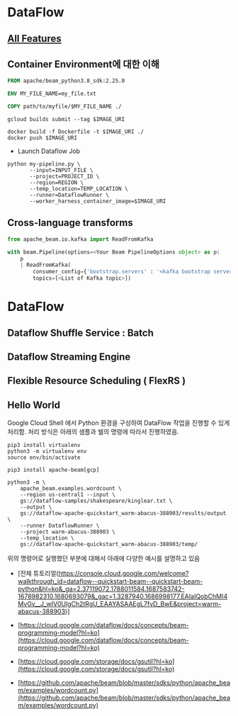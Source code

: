 # DataFlow 

## [All Features](https://cloud.google.com/dataflow?hl=ko#all-features)

## Container Environment에 대한 이해 

```dockerfile
FROM apache/beam_python3.8_sdk:2.25.0 

ENV MY_FILE_NAME=my_file.txt 

COPY path/to/myfile/$MY_FILE_NAME ./
```

```shell
gcloud builds submit --tag $IMAGE_URI 
```

```shell
docker build -f Dockerfile -t $IMAGE_URI ./ 
docker push $IMAGE_URI
```

- Launch Dataflow Job 

```shell
python my-pipeline.py \ 
       --input=INPUT_FILE \
       --project=PROJECT_ID \
       --region=REGION \
       --temp_location=TEMP_LOCATION \ 
       --runner=DataflowRunner \ 
       --worker_harness_container_image=$IMAGE_URI 
```

## Cross-language transforms 

```python 
from apache_beam.io.kafka import ReadFromKafka 

with beam.Pipeline(options=<Your Beam PipelineOptions object> as p: 
    p
    | ReadFromKafka(
        consumer_config={'bootstrap.servers' : '<kafka bootstrap servers list>'}, 
        topics=[<List of Kafka topic>])
```

# DataFlow 

## Dataflow Shuffle Service : Batch 

## Dataflow Streaming Engine 

## Flexible Resource Scheduling ( FlexRS )

## Hello World 

Google Cloud Shell 에서 Python 환경을 구성하여 DataFlow 작업을 진행할 수 있게 처리함. 
처리 방식은 아래의 샘플과 쉘의 명령에 따라서 진행하였음. 

```shell
pip3 install virtualenv
python3 -m virtualenv env
source env/bin/activate

pip3 install apache-beam[gcp] 
```


```shell
python3 -m \
    apache_beam.examples.wordcount \
    --region us-central1 --input \
    gs://dataflow-samples/shakespeare/kinglear.txt \
    --output \
    gs://dataflow-apache-quickstart_warm-abacus-388903/results/output \
    --runner DataflowRunner \
    --project warm-abacus-388903 \
    --temp_location \
    gs://dataflow-apache-quickstart_warm-abacus-388903/temp/
```

위의 명령어로 실행했던 부분에 대해서 아래에 다양한 예시를 설명하고 있음 

- [전체 튜토리얼(https://console.cloud.google.com/welcome?walkthrough_id=dataflow--quickstart-beam--quickstart-beam-python&hl=ko&_ga=2.37119072.1788011584.1687583742-1678982310.1680693079&_gac=1.3287940.1686998177.EAIaIQobChMI4MvGv__J_wIV0UlgCh2tRgU_EAAYASAAEgL7fvD_BwE&project=warm-abacus-388903)]

- [https://cloud.google.com/dataflow/docs/concepts/beam-programming-model?hl=ko](https://cloud.google.com/dataflow/docs/concepts/beam-programming-model?hl=ko)
- [https://cloud.google.com/storage/docs/gsutil?hl=ko](https://cloud.google.com/storage/docs/gsutil?hl=ko)
- [https://github.com/apache/beam/blob/master/sdks/python/apache_beam/examples/wordcount.py](https://github.com/apache/beam/blob/master/sdks/python/apache_beam/examples/wordcount.py)